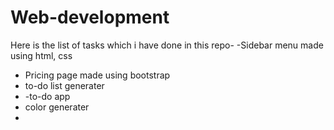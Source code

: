 # Web-development
Here is the list of tasks which i have done in this repo- 
-Sidebar menu made using html, css
- Pricing page made using bootstrap
- to-do list generater
- -to-do app
- color generater
- 
